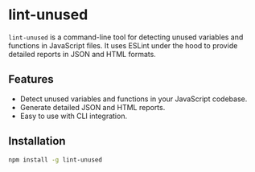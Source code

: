 # lint-unused

`lint-unused` is a command-line tool for detecting unused variables and functions in JavaScript files. It uses ESLint under the hood to provide detailed reports in JSON and HTML formats.

## Features

- Detect unused variables and functions in your JavaScript codebase.
- Generate detailed JSON and HTML reports.
- Easy to use with CLI integration.

## Installation

```bash
npm install -g lint-unused
```
